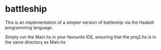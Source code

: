 # battleship
This is an implementation of a simpler version of battleship via the Haskell programming language.

Simply run the Main.hs in your favourite IDE, ensuring that the proj2.hs is in the same directory as Main.hs

